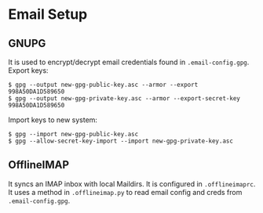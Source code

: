 # Email Setup

## GNUPG

It is used to encrypt/decrypt email credentials found in `.email-config.gpg`.
Export keys:
```
$ gpg --output new-gpg-public-key.asc --armor --export 998A50DA1D589650
$ gpg --output new-gpg-private-key.asc --armor --export-secret-key 998A50DA1D589650
```

Import keys to new system:
```
$ gpg --import new-gpg-public-key.asc
$ gpg --allow-secret-key-import --import new-gpg-private-key.asc
```

## OfflineIMAP

It syncs an IMAP inbox with local Maildirs.
It is configured in `.offlineimaprc`.
It uses a method in `.offlineimap.py` to read email config and creds from `.email-config.gpg`.
